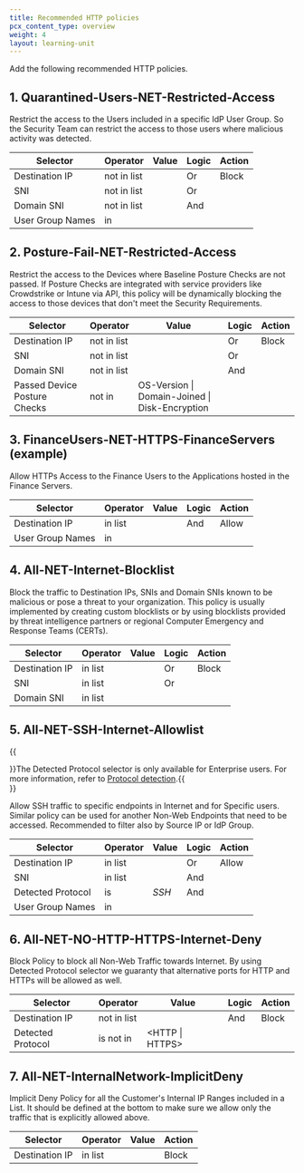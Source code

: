 ```yaml
---
title: Recommended HTTP policies
pcx_content_type: overview
weight: 4
layout: learning-unit
---
```


Add the following recommended HTTP policies.

## 1. Quarantined-Users-NET-Restricted-Access

Restrict the access to the Users included in a specific IdP User Group. So the Security Team can restrict the access to those users where malicious activity was detected.

| Selector         | Operator    | Value                               | Logic | Action |
| ---------------- | ----------- | ----------------------------------- | ----- | ------ |
| Destination IP   | not in list | <Quarantined-Users-IPAllowlist>     | Or    | Block  |
| SNI              | not in list | <Quarantined-Users-HostAllowlist>   | Or    |        |
| Domain SNI       | not in list | <Quarantined-Users-DomainAllowlist> | And   |        |
| User Group Names | in          | <Quarantined Users>                 |       |        |

## 2. Posture-Fail-NET-Restricted-Access

Restrict the access to the Devices where Baseline Posture Checks are not passed. If Posture Checks are integrated with service providers like Crowdstrike or Intune via API, this policy will be dynamically blocking the access to those devices that don't meet the Security Requirements.

| Selector                     | Operator    | Value                                          | Logic | Action |
| ---------------------------- | ----------- | ---------------------------------------------- | ----- | ------ |
| Destination IP               | not in list | <Posture-Fail-IPAllowlist>                     | Or    | Block  |
| SNI                          | not in list | <Posture-Fail-HostAllowlist>                   | Or    |        |
| Domain SNI                   | not in list | <Posture-Fail-DomainAllowlist>                 | And   |        |
| Passed Device Posture Checks | not in      | OS-Version \| Domain-Joined \| Disk-Encryption |       |        |

## 3. FinanceUsers-NET-HTTPS-FinanceServers (example)

Allow HTTPs Access to the Finance Users to the Applications hosted in the Finance Servers.

| Selector         | Operator | Value             | Logic | Action |
| ---------------- | -------- | ----------------- | ----- | ------ |
| Destination IP   | in list  | <Finance-Servers> | And   | Allow  |
| User Group Names | in       | <Finance-Users>   |       |        |

## 4. All-NET-Internet-Blocklist

Block the traffic to Destination IPs, SNIs and Domain SNIs known to be malicious or pose a threat to your organization. This policy is usually implemented by creating custom blocklists or by using blocklists provided by threat intelligence partners or regional Computer Emergency and Response Teams (CERTs).

| Selector       | Operator | Value             | Logic | Action |
| -------------- | -------- | ----------------- | ----- | ------ |
| Destination IP | in list  | <IPBlocklist>     | Or    | Block  |
| SNI            | in list  | <HostBlocklist>   | Or    |        |
| Domain SNI     | in list  | <DomainBlocklist> |       |        |

## 5. All-NET-SSH-Internet-Allowlist

{{<Aside type="note">}}The Detected Protocol selector is only available for Enterprise users. For more information, refer to [Protocol detection](/cloudflare-one/policies/gateway/network-policies/protocol-detection/).{{</Aside>}}

Allow SSH traffic to specific endpoints in Internet and for Specific users. Similar policy can be used for another Non-Web Endpoints that need to be accessed. Recommended to filter also by Source IP or IdP Group.

| Selector          | Operator | Value               | Logic | Action |
| ----------------- | -------- | ------------------- | ----- | ------ |
| Destination IP    | in list  | <SSHAllowList>      | Or    | Allow  |
| SNI               | in list  | <SSHAllowlistFQDN>  | And   |        |
| Detected Protocol | is       | _SSH_               | And   |        |
| User Group Names  | in       | <SSH-Allowed-Users> |       |        |

## 6. All-NET-NO-HTTP-HTTPS-Internet-Deny

Block Policy to block all Non-Web Traffic towards Internet. By using Detected Protocol selector we guaranty that alternative ports for HTTP and HTTPs will be allowed as well.

| Selector          | Operator    | Value             | Logic | Action |
| ----------------- | ----------- | ----------------- | ----- | ------ |
| Destination IP    | not in list | <InternalNetwork> | And   | Block  |
| Detected Protocol | is not in   | <HTTP \| HTTPS>   |       |        |

## 7. All-NET-InternalNetwork-ImplicitDeny

Implicit Deny Policy for all the Customer's Internal IP Ranges included in a List. It should be defined at the bottom to make sure we allow only the traffic that is explicitly allowed above.

| Selector       | Operator      | Value                                       | Action |
| -------------- | ------------- | ------------------------------------------- | ------ |
| Destination IP | in list       | <InternalNetwork>                           | Block  |
